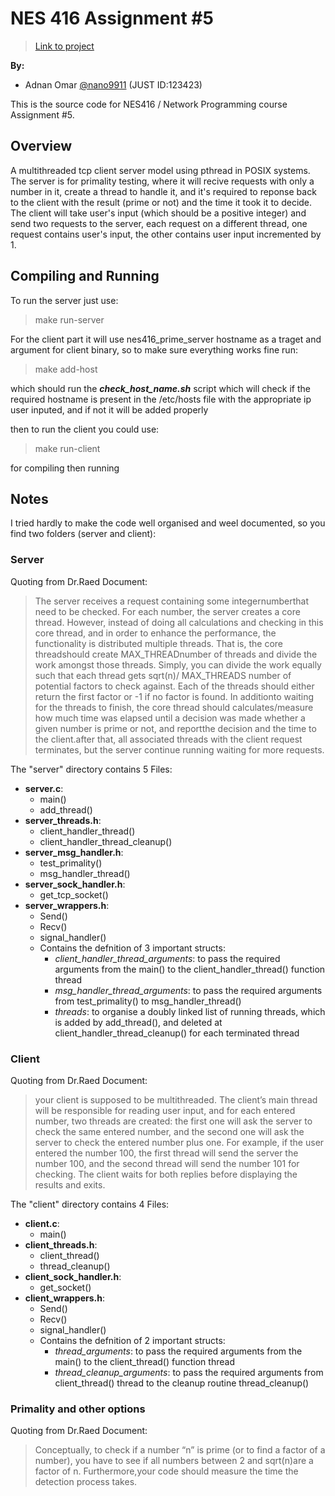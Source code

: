 # NES 416 Assignment #5
>[Link to project](https://github.com/nano9911/NES416-Assignments/tree/main/Assignment-5)

**By:**
- Adnan Omar [@nano9911](https://github.com/nano9911) (JUST ID:123423)

This is the source code for NES416 / Network Programming course Assignment #5.

## Overview
A multithreaded tcp client server model using pthread in POSIX systems.
The server is for primality testing, where it will recive requests with only a number in it,
create a thread to handle it, and it's required to reponse back to the client with the
result (prime or not) and the time it took it to decide. The client will take user's input
(which should be a positive integer) and send two requests to the server, each request on
a different thread, one request contains user's input, the other contains user input incremented
by 1.

## Compiling and Running
To run the server just use:
> make run-server

For the client part it will use nes416_prime_server hostname as a traget and argument for client binary, so to make sure everything works fine run:
> make add-host

which should run the ***check_host_name.sh*** script which will check if the required hostname is present in the /etc/hosts file with the appropriate ip user inputed, and if not it will be added properly

then to run the client you could use:
> make run-client

for compiling then running

## Notes
I tried hardly to make the code well organised and weel documented,
so you find two folders (server and client):
### Server
Quoting from Dr.Raed Document:
> The server receives a request containing some integernumberthat need to be checked. For each
> number, the server creates a core thread. However, instead of doing all calculations and checking
> in this core thread, and in order to enhance the performance, the functionality is distributed
> multiple threads. That is, the core threadshould create MAX_THREADnumber of threads and divide the
> work amongst those threads. Simply, you can divide the work equally such that each thread gets 
> sqrt(n)/ MAX_THREADS number of potential factors to check against. Each of the threads should either
> return the first factor or -1 if no factor is found. In additionto waiting for the threads to finish,
> the core thread should calculates/measure how much time was elapsed until a decision was made whether
> a given number is prime or not, and reportthe decision and the time to the client.after that, all
> associated threads with the client request terminates, but the server continue running waiting for more requests.

The "server" directory contains 5 Files:
- **server.c**:
  - main()
  - add_thread()
- **server_threads.h**:
  - client_handler_thread()
  - client_handler_thread_cleanup()
- **server_msg_handler.h**:
  - test_primality()
  - msg_handler_thread()
- **server_sock_handler.h**:
  - get_tcp_socket()
- **server_wrappers.h**:
  - Send()
  - Recv()
  - signal_handler()
  - Contains the defnition of 3 important structs:
    - *client_handler_thread_arguments*: to pass the required arguments from the main() to the client_handler_thread() function thread
    - *msg_handler_thread_arguments*: to pass the required arguments from test_primality() to msg_handler_thread()
    - *threads*: to organise a doubly linked list of running threads, which is added by add_thread(), and deleted at client_handler_thread_cleanup() for each terminated thread

### Client
Quoting from Dr.Raed Document:
> your client is supposed to be multithreaded. The client’s main thread will be responsible for reading
> user input, and for each entered number, two threads are created: the first one will ask the server to
> check the same entered number, and the second one will ask the server to check the entered number plus
> one.  For example, if the user entered the number 100, the first thread will send the server the
> number 100, and the second thread will send the number 101 for checking. The client waits for both replies
> before displaying the results and exits.

The "client" directory contains 4 Files:
- **client.c**:
  - main()
- **client_threads.h**:
  - client_thread()
  - thread_cleanup()
- **client_sock_handler.h**:
  - get_socket()
- **client_wrappers.h**:
  - Send()
  - Recv()
  - signal_handler()
  - Contains the defnition of 2 important structs:
    - *thread_arguments*: to pass the required arguments from the main() to the client_thread() function thread
    - *thread_cleanup_arguments*: to pass the required arguments from client_thread() thread to the cleanup routine thread_cleanup()

### Primality and other options
Quoting from Dr.Raed Document:
> Conceptually, to check if a number “n” is prime (or to find a factor of a number), you have to see if all numbers
> between 2 and sqrt(n)are a factor of n. Furthermore,your code should measure the time the detection process takes.

